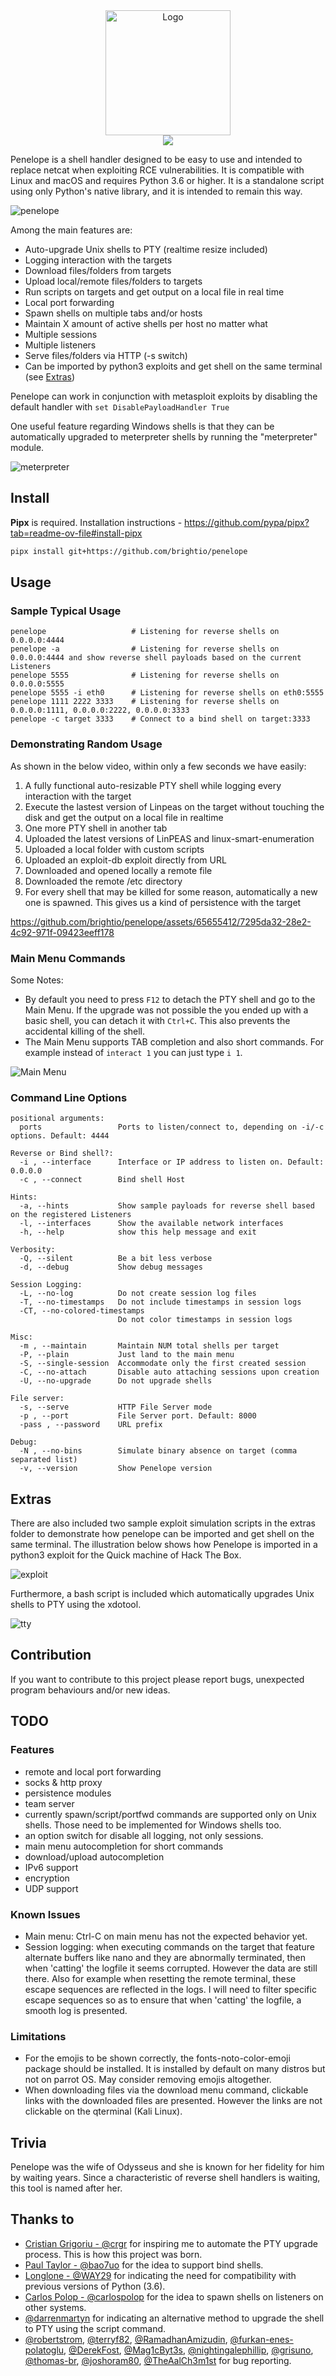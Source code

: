 <div align="center">
  <img src="https://github.com/user-attachments/assets/0d369fba-480e-4e27-a117-8845dbd4b58e" alt="Logo" width="200"/>
</div>
<div align="center">
  <img src="https://raw.githubusercontent.com/toolswatch/badges/refs/heads/master/arsenal/europe/2024.svg?sanitize=true"/>
</div>

Penelope is a shell handler designed to be easy to use and intended to replace netcat when exploiting RCE vulnerabilities. It is compatible with Linux and macOS and requires Python 3.6 or higher. It is a standalone script using only Python's native library, and it is intended to remain this way.

![penelope](https://github.com/user-attachments/assets/e1b9332f-d224-4aee-ae96-8ec43a8faf67)

Among the main features are:
- Auto-upgrade Unix shells to PTY (realtime resize included)
- Logging interaction with the targets
- Download files/folders from targets
- Upload local/remote files/folders to targets
- Run scripts on targets and get output on a local file in real time
- Local port forwarding
- Spawn shells on multiple tabs and/or hosts
- Maintain X amount of active shells per host no matter what
- Multiple sessions
- Multiple listeners
- Serve files/folders via HTTP (-s switch)
- Can be imported by python3 exploits and get shell on the same terminal (see [Extras](#Extras))

Penelope can work in conjunction with metasploit exploits by disabling the default handler with `set DisablePayloadHandler True`

One useful feature regarding Windows shells is that they can be automatically upgraded to meterpreter shells by running the "meterpreter" module.

![meterpreter](https://github.com/user-attachments/assets/b9cda69c-e25c-41e1-abe2-ce18ba13c4ed)

## Install

**Pipx** is required. Installation instructions - https://github.com/pypa/pipx?tab=readme-ov-file#install-pipx

```bash
pipx install git+https://github.com/brightio/penelope 
```

## Usage
### Sample Typical Usage
```
penelope                   # Listening for reverse shells on 0.0.0.0:4444
penelope -a                # Listening for reverse shells on 0.0.0.0:4444 and show reverse shell payloads based on the current Listeners
penelope 5555              # Listening for reverse shells on 0.0.0.0:5555
penelope 5555 -i eth0      # Listening for reverse shells on eth0:5555
penelope 1111 2222 3333    # Listening for reverse shells on 0.0.0.0:1111, 0.0.0.0:2222, 0.0.0.0:3333
penelope -c target 3333    # Connect to a bind shell on target:3333
```

### Demonstrating Random Usage

As shown in the below video, within only a few seconds we have easily:
1. A fully functional auto-resizable PTY shell while logging every interaction with the target
2. Execute the lastest version of Linpeas on the target without touching the disk and get the output on a local file in realtime 
3. One more PTY shell in another tab
4. Uploaded the latest versions of LinPEAS and linux-smart-enumeration
5. Uploaded a local folder with custom scripts
6. Uploaded an exploit-db exploit directly from URL
7. Downloaded and opened locally a remote file
8. Downloaded the remote /etc directory
9. For every shell that may be killed for some reason, automatically a new one is spawned. This gives us a kind of persistence with the target

https://github.com/brightio/penelope/assets/65655412/7295da32-28e2-4c92-971f-09423eeff178

### Main Menu Commands
Some Notes:
- By default you need to press `F12` to detach the PTY shell and go to the Main Menu. If the upgrade was not possible the you ended up with a basic shell, you can detach it with `Ctrl+C`. This also prevents the accidental killing of the shell.
- The Main Menu supports TAB completion and also short commands. For example instead of `interact 1` you can just type `i 1`.

![Main Menu](https://user-images.githubusercontent.com/65655412/196921489-5d446ff2-1fe9-4789-b6af-11a8ddf81fe7.png)

### Command Line Options
```
positional arguments:
  ports                 Ports to listen/connect to, depending on -i/-c options. Default: 4444

Reverse or Bind shell?:
  -i , --interface      Interface or IP address to listen on. Default: 0.0.0.0
  -c , --connect        Bind shell Host

Hints:
  -a, --hints           Show sample payloads for reverse shell based on the registered Listeners
  -l, --interfaces      Show the available network interfaces
  -h, --help            show this help message and exit

Verbosity:
  -Q, --silent          Be a bit less verbose
  -d, --debug           Show debug messages

Session Logging:
  -L, --no-log          Do not create session log files
  -T, --no-timestamps   Do not include timestamps in session logs
  -CT, --no-colored-timestamps
                        Do not color timestamps in session logs

Misc:
  -m , --maintain       Maintain NUM total shells per target
  -P, --plain           Just land to the main menu
  -S, --single-session  Accommodate only the first created session
  -C, --no-attach       Disable auto attaching sessions upon creation
  -U, --no-upgrade      Do not upgrade shells

File server:
  -s, --serve           HTTP File Server mode
  -p , --port           File Server port. Default: 8000
  -pass , --password    URL prefix

Debug:
  -N , --no-bins        Simulate binary absence on target (comma separated list)
  -v, --version         Show Penelope version
```

## Extras
There are also included two sample exploit simulation scripts in the extras folder to demonstrate how penelope can be imported and get shell on the same terminal. The illustration below shows how Penelope is imported in a python3 exploit for the Quick machine of Hack The Box.

![exploit](https://user-images.githubusercontent.com/65655412/151350244-3d0b4e60-04a6-494b-8eab-2498cfb8b809.gif)

Furthermore, a bash script is included which automatically upgrades Unix shells to PTY using the xdotool.

![tty](https://user-images.githubusercontent.com/65655412/151353020-8585e352-2037-41f1-94d6-4fd7d1cb7943.gif)


## Contribution
If you want to contribute to this project please report bugs, unexpected program behaviours and/or new ideas.

## TODO

### Features
* remote and local port forwarding
* socks & http proxy
* persistence modules
* team server
* currently spawn/script/portfwd commands are supported only on Unix shells. Those need to be implemented for Windows shells too.
* an option switch for disable all logging, not only sessions.
* main menu autocompletion for short commands
* download/upload autocompletion
* IPv6 support
* encryption
* UDP support

### Known Issues
* Main menu: Ctrl-C on main menu has not the expected behavior yet.
* Session logging: when executing commands on the target that feature alternate buffers like nano and they are abnormally terminated, then when 'catting' the logfile it seems corrupted. However the data are still there. Also for example when resetting the remote terminal, these escape sequences are reflected in the logs. I will need to filter specific escape sequences so as to ensure that when 'catting' the logfile, a smooth log is presented.

### Limitations
* For the emojis to be shown correctly, the fonts-noto-color-emoji package should be installed. It is installed by default on many distros but not on parrot OS. May consider removing emojis altogether.
* When downloading files via the download menu command, clickable links with the downloaded files are presented. However the links are not clickable on the qterminal (Kali Linux).

## Trivia
Penelope was the wife of Odysseus and she is known for her fidelity for him by waiting years. Since a characteristic of reverse shell handlers is waiting, this tool is named after her.

## Thanks to
* [Cristian Grigoriu - @crgr](https://github.com/crgr) for inspiring me to automate the PTY upgrade process. This is how this project was born.
* [Paul Taylor - @bao7uo](https://github.com/bao7uo) for the idea to support bind shells.
* [Longlone - @WAY29](https://github.com/WAY29) for indicating the need for compatibility with previous versions of Python (3.6).
* [Carlos Polop - @carlospolop](https://github.com/carlospolop) for the idea to spawn shells on listeners on other systems.
* [@darrenmartyn](https://github.com/darrenmartyn) for indicating an alternative method to upgrade the shell to PTY using the script command.
* [@robertstrom](https://github.com/robertstrom), [@terryf82](https://github.com/terryf82), [@RamadhanAmizudin](https://github.com/RamadhanAmizudin), [@furkan-enes-polatoglu](https://github.com/furkan-enes-polatoglu), [@DerekFost](https://github.com/DerekFost), [@Mag1cByt3s](https://github.com/Mag1cByt3s), [@nightingalephillip](https://github.com/nightingalephillip), [@grisuno](https://github.com/grisuno), [@thomas-br](https://github.com/thomas-br), [@joshoram80](https://github.com/joshoram80), [@TheAalCh3m1st](https://github.com/TheAalCh3m1st) for bug reporting.
